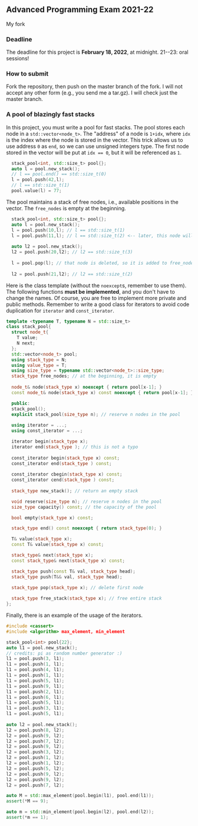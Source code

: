 ## Advanced Programming Exam 2021-22
My fork
### Deadline

The deadline for this project is **February 18, 2022**, at midnight. 21--23: oral sessions!

### How to submit

Fork the repository, then push on the master branch of the fork. I will not accept any other form (e.g., you send me a tar.gz). I will check just the master branch. 

### A pool of blazingly fast stacks

In this project, you must write a pool for fast stacks. The pool stores each node in a `std::vector<node_t>`. The "address" of a node is `1+idx`, where `idx` is the index where the node is stored in the vector. This trick allows us to use address `0` as `end`, so we can use unsigned integers type. The first node stored in the vector will be put at `idx == 0`, but it will be referenced as `1`.

```c++
  stack_pool<int, std::size_t> pool{};
  auto l = pool.new_stack();
  // l == pool.end() == std::size_t(0)
  l = pool.push(42,l);
  // l == std::size_t(1)
  pool.value(l) = 77;
```

The pool maintains a stack of free nodes, i.e., available positions in the vector. The `free_nodes` is empty at the beginning.

```c++
  stack_pool<int, std::size_t> pool{};
  auto l = pool.new_stack();
  l = pool.push(10,l); // l == std::size_t(1)
  l = pool.push(11,l); // l == std::size_t(2) <-- later, this node will be deleted
  
  auto l2 = pool.new_stack();
  l2 = pool.push(20,l2); // l2 == std::size_t(3)
  
  l = pool.pop(l); // that node is deleted, so it is added to free_nodes
  
  l2 = pool.push(21,l2); // l2 == std::size_t(2)
```

Here is the class template (without the `noexcept`s, remember to use them). The following functions **must be implemented**, and you don't have to change the names. Of course, you are free to implement more private and public methods. Remember to write a good class for iterators to avoid code duplication for `iterator` and `const_iterator`.

```c++
template <typename T, typename N = std::size_t>
class stack_pool{
  struct node_t{
    T value;
    N next;
  };
  std::vector<node_t> pool;
  using stack_type = N;
  using value_type = T;
  using size_type = typename std::vector<node_t>::size_type;
  stack_type free_nodes; // at the beginning, it is empty
  
  node_t& node(stack_type x) noexcept { return pool[x-1]; }
  const node_t& node(stack_type x) const noexcept { return pool[x-1]; }

  public:
  stack_pool();
  explicit stack_pool(size_type n); // reserve n nodes in the pool
    
  using iterator = ...;
  using const_iterator = ...;

  iterator begin(stack_type x);
  iterator end(stack_type ); // this is not a typo
    
  const_iterator begin(stack_type x) const;
  const_iterator end(stack_type ) const; 
  
  const_iterator cbegin(stack_type x) const;
  const_iterator cend(stack_type ) const;
    
  stack_type new_stack(); // return an empty stack

  void reserve(size_type n); // reserve n nodes in the pool
  size_type capacity() const; // the capacity of the pool

  bool empty(stack_type x) const;

  stack_type end() const noexcept { return stack_type(0); }

  T& value(stack_type x);
  const T& value(stack_type x) const;

  stack_type& next(stack_type x);
  const stack_type& next(stack_type x) const;

  stack_type push(const T& val, stack_type head);
  stack_type push(T&& val, stack_type head);
  
  stack_type pop(stack_type x); // delete first node

  stack_type free_stack(stack_type x); // free entire stack
};
```

Finally, there is an example of the usage of the iterators.

```c++
#include <cassert>
#include <algorithm> max_element, min_element

stack_pool<int> pool{22};
auto l1 = pool.new_stack();
// credits: pi as random number generator :)
l1 = pool.push(3, l1);
l1 = pool.push(1, l1);
l1 = pool.push(4, l1);
l1 = pool.push(1, l1);
l1 = pool.push(5, l1);
l1 = pool.push(9, l1);
l1 = pool.push(2, l1);
l1 = pool.push(6, l1);
l1 = pool.push(5, l1);
l1 = pool.push(3, l1);
l1 = pool.push(5, l1);
    
auto l2 = pool.new_stack();
l2 = pool.push(8, l2);
l2 = pool.push(9, l2);
l2 = pool.push(7, l2);
l2 = pool.push(9, l2);
l2 = pool.push(3, l2);
l2 = pool.push(1, l2);
l2 = pool.push(1, l2);
l2 = pool.push(5, l2);
l2 = pool.push(9, l2);
l2 = pool.push(9, l2);
l2 = pool.push(7, l2);

auto M = std::max_element(pool.begin(l1), pool.end(l1));
assert(*M == 9);

auto m = std::min_element(pool.begin(l2), pool.end(l2));
assert(*m == 1);

```

